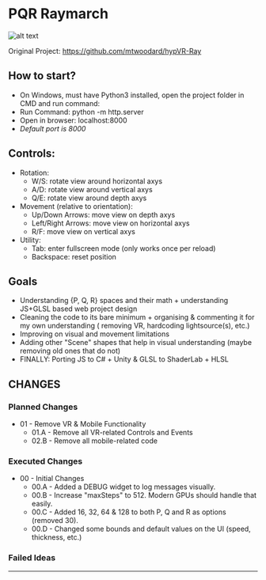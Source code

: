# PQR Raymarch

![alt text](https://raw.githubusercontent.com/mtwoodard/hypVR-Ray/master/images/437_screenshot.PNG)

Original Project: https://github.com/mtwoodard/hypVR-Ray

## How to start?

* On Windows, must have Python3 installed, open the project folder in CMD and run command:
* Run Command: python -m http.server <PORT>
* Open in browser: localhost:8000 <PORT>
* _Default port is 8000_



## Controls:

* Rotation:
  * W/S: rotate view around horizontal axys
  * A/D: rotate view around vertical axys
  * Q/E: rotate view around depth axys
* Movement (relative to orientation):
  * Up/Down Arrows: move view on depth axys
  * Left/Right Arrows: move view on horizontal axys
  * R/F: move view on vertical axys
* Utility:
  * Tab: enter fullscreen mode (only works once per reload)
  * Backspace: reset position



## Goals
* Understanding {P, Q, R} spaces and their math + understanding JS+GLSL based web project design
* Cleaning the code to its bare minimum + organising & commenting it for my own understanding ( removing VR, hardcoding lightsource(s), etc.)
* Improving on visual and movement limitations
* Adding other "Scene" shapes that help in visual understanding (maybe removing old ones that do not)
* FINALLY: Porting JS to C# + Unity & GLSL to ShaderLab + HLSL


## CHANGES


### Planned Changes
* 01 - Remove VR & Mobile Functionality
  * 01.A - Remove all VR-related Controls and Events
  * 02.B - Remove all mobile-related code

### Executed Changes
* 00 - Initial Changes
  * 00.A - Added a DEBUG widget to log messages visually.
  * 00.B - Increase "maxSteps" to 512. Modern GPUs should handle that easily.
  * 00.C - Added 16, 32, 64 & 128 to both P, Q and R as options (removed 30).
  * 00.D - Changed some bounds and default values on the UI (speed, thickness, etc.)

### Failed Ideas


***


